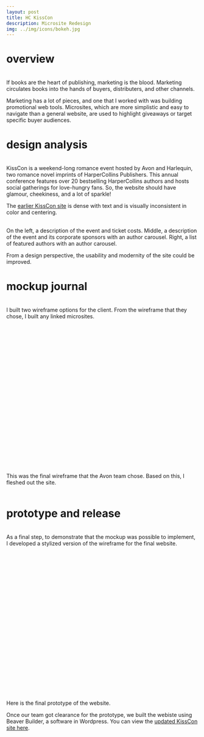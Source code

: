 ```yaml
---
layout: post
title: HC KissCon
description: Microsite Redesign
img: ../img/icons/bokeh.jpg
---
```


# overview
<br/> If books are the heart of publishing, marketing is the blood. Marketing circulates books into the hands of buyers, distributers, and other channels. 

Marketing has a lot of pieces, and one that I worked with was building promotional web tools. Microsites, which are more simplistic and easy to navigate than a general website, are used to highlight giveaways or target specific buyer audiences. <br/>

# design analysis 
<br/> KissCon is a weekend-long romance event hosted by Avon and Harlequin, two romance novel imprints of HarperCollins Publishers. This annual conference features over 20 bestselling HarperCollins authors and hosts social gatherings for love-hungry fans. So, the website should have glamour, cheekiness, and a lot of sparkle! 


The [earlier KissCon site](https://info.harpercollins.com/avonkisscon/) is dense with text and is visually inconsistent in color and centering.

<div class="imag_row">
	<img class="col one" src="../../img/kisscon/kisscon-old1.jpg" alt="" />
	<img class="col one" src="../../img/kisscon/kisscon-old2.jpg" object-fit = "fill" alt="" />
	<img class="col one" src="../../img/kisscon/kisscon-old3.jpg" alt="" /> 
</div>
<div class="col three caption">
	On the left, a description of the event and ticket costs. Middle, a description of the event and its corporate sponsors with an author carousel. Right, a list of featured authors with an author carousel.
</div>


From a design perspective, the usability and modernity of the site could be improved.<br/>

# mockup journal 
<br/> I built two wireframe options for the client. From the wireframe that they chose, I built any linked microsites. 

<center>
<div data-configid="34397066/64145709" style="width:600px; height:388px; align: center" class="issuuembed"></div>
<script type="text/javascript" src="//e.issuu.com/embed.js" async="true"></script> </center>
<div class="col three caption">
	This was the final wireframe that the Avon team chose. Based on this, I fleshed out the site. 
</div>

<br/>

# prototype and release
<br/> As a final step, to demonstrate that the mockup was possible to implement, I developed a stylized version of the wireframe for the final website.


<center>
<div data-configid="34397066/64565690" style="width:600px; height:388px;" class="issuuembed"></div>
<script type="text/javascript" src="//e.issuu.com/embed.js" async="true"></script></center>
<div class="col three caption">
	Here is the final prototype of the website. 
</div>

Once our team got clearance for the prototype, we built the webiste using Beaver Builder, a software in Wordpress. You can view the [updated KissCon site here](https://info.harpercollins.com/kisscon/). 
